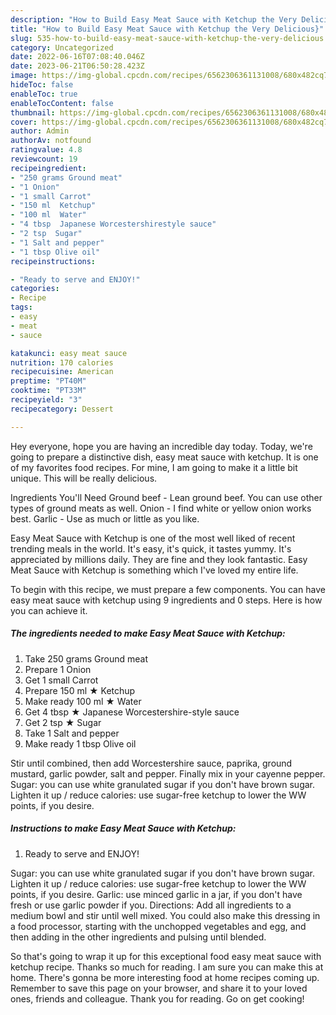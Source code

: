 ```yaml
---
description: "How to Build Easy Meat Sauce with Ketchup the Very Delicious}"
title: "How to Build Easy Meat Sauce with Ketchup the Very Delicious}"
slug: 535-how-to-build-easy-meat-sauce-with-ketchup-the-very-delicious
category: Uncategorized
date: 2022-06-16T07:08:40.046Z
date: 2023-06-21T06:50:28.423Z
image: https://img-global.cpcdn.com/recipes/6562306361131008/680x482cq70/easy-meat-sauce-with-ketchup-recipe-main-photo.jpg
hideToc: false
enableToc: true
enableTocContent: false
thumbnail: https://img-global.cpcdn.com/recipes/6562306361131008/680x482cq70/easy-meat-sauce-with-ketchup-recipe-main-photo.jpg
cover: https://img-global.cpcdn.com/recipes/6562306361131008/680x482cq70/easy-meat-sauce-with-ketchup-recipe-main-photo.jpg
author: Admin
authorAv: notfound
ratingvalue: 4.8
reviewcount: 19
recipeingredient:
- "250 grams Ground meat"
- "1 Onion"
- "1 small Carrot"
- "150 ml  Ketchup"
- "100 ml  Water"
- "4 tbsp  Japanese Worcestershirestyle sauce"
- "2 tsp  Sugar"
- "1 Salt and pepper"
- "1 tbsp Olive oil"
recipeinstructions:

- "Ready to serve and ENJOY!"
categories:
- Recipe
tags:
- easy
- meat
- sauce

katakunci: easy meat sauce 
nutrition: 170 calories
recipecuisine: American
preptime: "PT40M"
cooktime: "PT33M"
recipeyield: "3"
recipecategory: Dessert

---
```



Hey everyone, hope you are having an incredible day today. Today, we're going to prepare a distinctive dish, easy meat sauce with ketchup. It is one of my favorites food recipes. For mine, I am going to make it a little bit unique. This will be really delicious.

Ingredients You&#39;ll Need Ground beef - Lean ground beef. You can use other types of ground meats as well. Onion - I find white or yellow onion works best. Garlic - Use as much or little as you like.

Easy Meat Sauce with Ketchup is one of the most well liked of recent trending meals in the world. It's easy, it's quick, it tastes yummy. It's appreciated by millions daily. They are fine and they look fantastic. Easy Meat Sauce with Ketchup is something which I've loved my entire life.


To begin with this recipe, we must prepare a few components. You can have easy meat sauce with ketchup using 9 ingredients and 0 steps. Here is how you can achieve it.

<!--inarticleads1-->

##### The ingredients needed to make Easy Meat Sauce with Ketchup:

1. Take 250 grams Ground meat
1. Prepare 1 Onion
1. Get 1 small Carrot
1. Prepare 150 ml ★ Ketchup
1. Make ready 100 ml ★ Water
1. Get 4 tbsp ★ Japanese Worcestershire-style sauce
1. Get 2 tsp ★ Sugar
1. Take 1 Salt and pepper
1. Make ready 1 tbsp Olive oil


Stir until combined, then add Worcestershire sauce, paprika, ground mustard, garlic powder, salt and pepper. Finally mix in your cayenne pepper. Sugar: you can use white granulated sugar if you don&#39;t have brown sugar. Lighten it up / reduce calories: use sugar-free ketchup to lower the WW points, if you desire. 

<!--inarticleads2-->

##### Instructions to make Easy Meat Sauce with Ketchup:


1. Ready to serve and ENJOY!

Sugar: you can use white granulated sugar if you don&#39;t have brown sugar. Lighten it up / reduce calories: use sugar-free ketchup to lower the WW points, if you desire. Garlic: use minced garlic in a jar, if you don&#39;t have fresh or use garlic powder if you. Directions: Add all ingredients to a medium bowl and stir until well mixed. You could also make this dressing in a food processor, starting with the unchopped vegetables and egg, and then adding in the other ingredients and pulsing until blended. 

So that's going to wrap it up for this exceptional food easy meat sauce with ketchup recipe. Thanks so much for reading. I am sure you can make this at home. There's gonna be more interesting food at home recipes coming up. Remember to save this page on your browser, and share it to your loved ones, friends and colleague. Thank you for reading. Go on get cooking!
